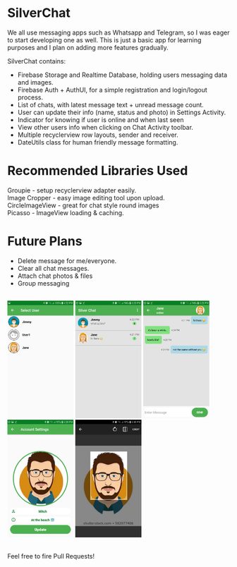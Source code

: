 # SilverChat

We all use messaging apps such as Whatsapp and Telegram, so I was eager to start developing one as well.
This is just a basic app for learning purposes and I plan on adding more features gradually.

SilverChat contains:

- Firebase Storage and Realtime Database, holding users messaging data and images.
- Firebase Auth + AuthUI, for a simple registration and login/logout process.
- List of chats, with latest message text + unread message count.
- User can update their info (name, status and photo) in Settings Activity.
- Indicator for knowing if user is online and when last seen
- View other users info when clicking on Chat Activity toolbar.
- Multiple recyclerview row layouts, sender and receiver.
- DateUtils class for human friendly message formatting.

# Recommended Libraries Used
Groupie - setup recyclerview adapter easily.  
Image Cropper - easy image editing tool upon upload.  
CircleImageView - great for chat style round images  
Picasso - ImageView loading & caching.

# Future Plans
- Delete message for me/everyone.
- Clear all chat messages.
- Attach chat photos & files
- Group messaging





<br/>

<div class="row">
<img src="images/screenshots/scr1.jpeg" width="150">
<img src="images/screenshots/scr2.jpeg" width="150">
<img src="images/screenshots/scr3.jpeg" width="150">
<img src="images/screenshots/scr4.jpeg" width="150">
<img src="images/screenshots/scr5.jpeg" width="150">
</div>

<br/>

Feel free to fire Pull Requests!
